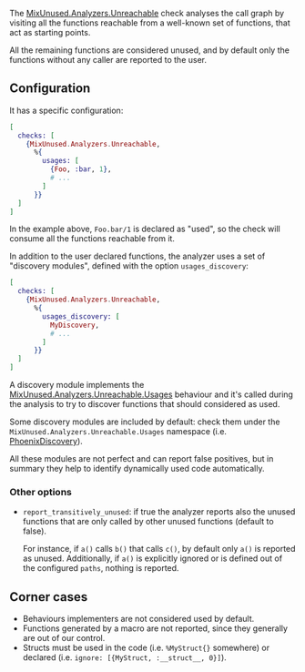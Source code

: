 The [MixUnused.Analyzers.Unreachable](`MixUnused.Analyzers.Unreachable`) check analyses the call graph by visiting all the functions reachable from a well-known set of functions, that act as starting points.

All the remaining functions are considered unused, and by default only the functions without any caller are reported to the user.

## Configuration

It has a specific configuration:

```elixir
[
  checks: [
    {MixUnused.Analyzers.Unreachable,
      %{
        usages: [
          {Foo, :bar, 1},
          # ...
        ]
      }}
  ]
]
```

In the example above, `Foo.bar/1` is declared as "used", so the check will consume all the functions reachable from it.

In addition to the user declared functions, the analyzer uses a set of "discovery modules", defined with the option `usages_discovery`:

```elixir
[
  checks: [
    {MixUnused.Analyzers.Unreachable,
      %{
        usages_discovery: [
          MyDiscovery,
          # ...
        ]
      }}
  ]
]
```

A discovery module implements the [MixUnused.Analyzers.Unreachable.Usages](`MixUnused.Analyzers.Unreachable.Usages`) behaviour and it's called during the analysis to try to discover functions that should considered as used.

Some discovery modules are included by default: check them under the `MixUnused.Analyzers.Unreachable.Usages` namespace (i.e. [PhoenixDiscovery](`MixUnused.Analyzers.Unreachable.Usages.PhoenixDiscovery`)).

All these modules are not perfect and can report false positives, but in summary they help to identify dynamically used code automatically.

### Other options

* `report_transitively_unused`: if true the analyzer reports also the unused 
  functions that are only called by other unused functions (default to false).

  For instance, if `a()` calls `b()` that calls `c()`, by default only `a()` is reported as unused. Additionally, if `a()` is explicitly ignored or is defined out of the configured `paths`, nothing is reported.

## Corner cases

* Behaviours implementers are not considered used by default.
* Functions generated by a macro are not reported, since they generally are out
  of our control.
* Structs must be used in the code (i.e. `%MyStruct{}` somewhere) or declared
  (i.e. `ignore: [{MyStruct, :__struct__, 0}]`).
